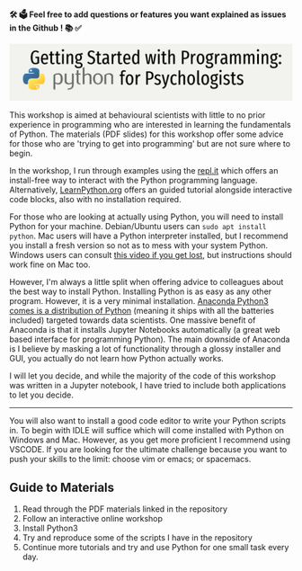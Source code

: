 **🛠 🗳 Feel free to add questions or features you want explained as issues in the Github ! 📚 ✅**

![Python for Behavioural Scientists](slides/ppp_banner.png)

This workshop is aimed at behavioural scientists with little to no prior experience in programming who are interested in
learning the fundamentals of Python. The materials (PDF slides) for this workshop offer some advice for those who are 'trying to get
into programming' but are not sure where to begin. 

In the workshop, I run through examples using the [repl.it](https://repl.it/) which offers an install-free way to
interact with the Python programming language. Alternatively, [LearnPython.org](https://www.learnpython.org/) offers an
guided tutorial alongside interactive code blocks, also with no installation required.

For those who are looking at actually using Python, you will need to install Python for your machine. Debian/Ubuntu
users can `sudo apt install python`. Mac users will have a Python interpreter installed, but I recommend you install a
fresh version so not as to mess with your system Python. Windows users can consult [this video if you get
lost](https://www.youtube.com/watch?v=IZj8hLrkABs), but instructions should work fine on Mac too.

However, I'm always a little split when offering advice to colleagues about the best way to install Python. Installing Python is
as easy as any other program. However, it is a very minimal installation. [Anaconda Python3 comes is a distribution of
Python](https://anaconda.org/anaconda/python) (meaning it ships with all the batteries included) targeted towards data
scientists. One massive benefit of Anaconda is that it installs Jupyter Notebooks automatically (a great web based
interface for programming Python). The main downside of Anaconda is I believe by masking a lot of functionality through
a glossy installer and GUI, you actually do not learn how Python actually works.

I will let you decide, and while the majority of the code of this workshop was written in a Jupyter notebook, I have
tried to include both applications to let you decide.

-------------------------------------------------------------------------------

You will also want to install a good code editor to write your Python scripts in. To begin with IDLE will suffice which
will come installed with Python on Windows and Mac. However, as you get more proficient I recommend using VSCODE. If you
are looking for the ultimate challenge because you want to push your skills to the limit: choose vim or emacs; or spacemacs.


## Guide to Materials

1. Read through the PDF materials linked in the repository
2. Follow an interactive online workshop
3. Install Python3
4. Try and reproduce some of the scripts I have in the repository
5. Continue more tutorials and try and use Python for one small task every day.

